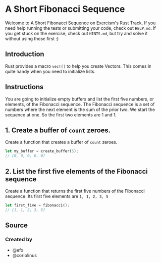 # A Short Fibonacci Sequence

Welcome to A Short Fibonacci Sequence on Exercism's Rust Track.
If you need help running the tests or submitting your code, check out `HELP.md`.
If you get stuck on the exercise, check out `HINTS.md`, but try and solve it without using those first :)

## Introduction

Rust provides a macro `vec![]` to help you create Vectors.
This comes in quite handy when you need to initialize lists.

## Instructions

You are going to initialize empty buffers and list the first five numbers,
or elements, of the Fibonacci sequence.  The Fibonacci sequence is a set
of numbers where the next element is the sum of the prior two. We start the
sequence at one. So the first two elements are 1 and 1.

## 1. Create a buffer of `count` zeroes.

Create a function that creates a buffer of `count` zeroes.
```rust
let my_buffer = create_buffer(5);
// [0, 0, 0, 0, 0]
```

## 2. List the first five elements of the Fibonacci sequence

Create a function that returns the first five numbers of the Fibonacci sequence. 
Its first five elements are `1, 1, 2, 3, 5`
```rust
let first_five = fibonacci();
// [1, 1, 2, 3, 5]
```

## Source

### Created by

- @efx
- @coriolinus